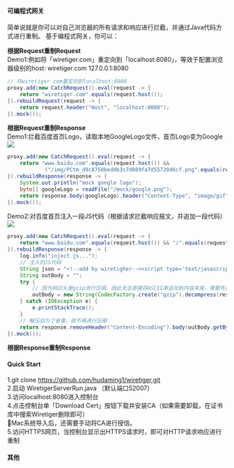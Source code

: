 #### 可编程式网关
简单说就是你可以对自己浏览器的所有请求和响应进行拦截，并通过Java代码方式进行重制。
基于编程式网关，你可以：

**根据Request重制Request**    
Demo1:例如将「wiretiger.com」重定向到「localhost:8080」，等效于配置浏览器级别的host:   wiretiger.com    127.0.0.1:8080  

```java
// 将wiretiger.com重定向到localhost:8080
proxy.add(new CatchRequest().eval(request -> {
	return "wiretiger.com".equals(request.host());
}).rebuildRequest(request -> {
	return request.header("Host", "localhost:8080");
}).mock());
```

**根据Request重制Response**    
Demo1:拦截百度首页Logo，读取本地GoogleLogo文件，首页Logo变为Google
![](https://github.com/hudaming1/wiretiger/blob/master/Show.png)
```java
proxy.add(new CatchRequest().eval(request -> {
	return "www.baidu.com".equals(request.host()) &&
			("/img/PCtm_d9c8750bed0b3c7d089fa7d55720d6cf.png".equals(request.uri()) || "/img/flexible/logo/pc/result.png".equals(request.uri()) || "/img/flexible/logo/pc/result@2.png".equals(request.uri()));
}).rebuildResponse(response -> {
	System.out.println("mock google logo");
	byte[] googleLogo = readFile("/mock/google.png");
	return response.body(googleLogo).header("Content-Type", "image/gif");
}).mock());
```

Demo2:对百度首页注入一段JS代码（根据请求拦截响应报文，并追加一段代码）
![](https://github.com/hudaming1/wiretiger/blob/master/Show2.png)
```java
proxy.add(new CatchRequest().eval(request -> {
	return "www.baidu.com".equals(request.host()) && "/".equals(request.uri());
}).rebuildResponse(response -> {
	log.info("inject js...");
	// 注入的JS代码
	String json = "<!--add by wiretigher--><script type='text/javascript'>alert('Wiretiger say hello');</script>";
	String outBody = "";
	try {
		// 因为响应头是gzip进行压缩，因此无法直接将ASCII串追加到内容末尾，需要先将原响应报文解压，在将JS追加到末尾
		outBody = new String(CodecFactory.create("gzip").decompress(response.body())) + json;
	} catch (IOException e) {
		e.printStackTrace();
	}
	// 解压后为了省事，就不再进行压缩
	return response.removeHeader("Content-Encoding").body(outBody.getBytes());
}).mock());
```
**根据Response重制Response**

#### Quick Start
1.git clone https://github.com/hudaming1/wiretiger.git   
2.启动 WiretigerServerRun.java （默认端口52007）   
3.访问localhost:8080进入控制台    
4.点击控制台单「Download Cert」按钮下载并安装CA（如果需要卸载，在证书库中搜索Wiretiger删除即可）   
🌟Mac系统导入后，还需要手动将CA进行授信。    
5.访问HTTPS网页，当控制台显示出HTTPS请求时，即可对HTTP请求响应进行重制   

#### 其他
